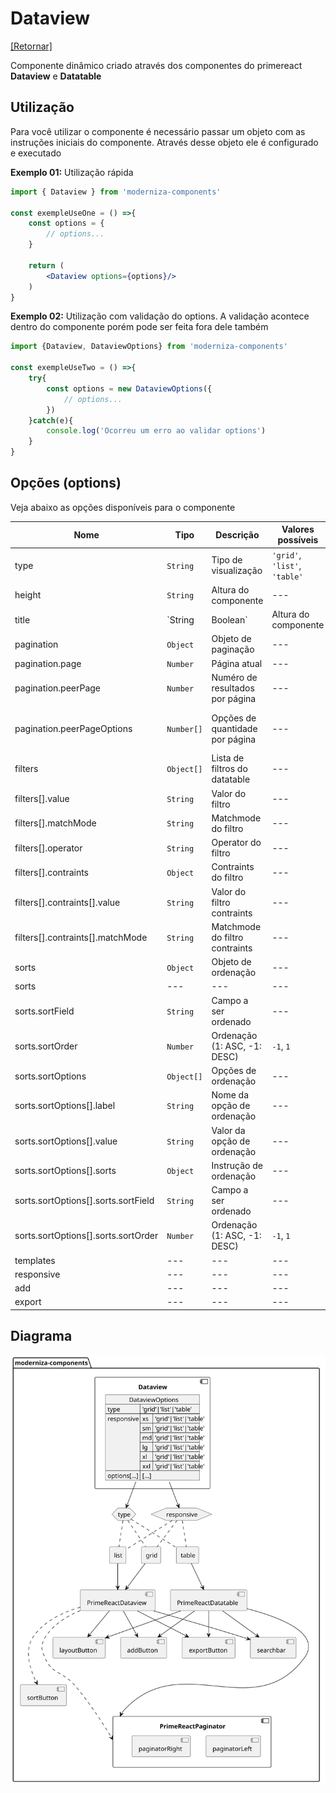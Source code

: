 # Dataview

[[Retornar]](../README.md)

Componente dinâmico criado através dos componentes do primereact **Dataview** e **Datatable**

## Utilização

Para você utilizar o componente é necessário passar um objeto com as instruções iniciais do componente. Através desse objeto ele é configurado e executado

**Exemplo 01:**
Utilização rápida

```jsx
import { Dataview } from 'moderniza-components'

const exempleUseOne = () =>{
    const options = {
        // options...
    }

    return (
        <Dataview options={options}/>
    )
}
```

**Exemplo 02:**
Utilização com validação do options. A validação acontece dentro do componente porém pode ser feita fora dele também

```jsx
import {Dataview, DataviewOptions} from 'moderniza-components'

const exempleUseTwo = () =>{
    try{
        const options = new DataviewOptions({
            // options...
        })
    }catch(e){
        console.log('Ocorreu um erro ao validar options')
    }
}
```

## Opções (options)

Veja abaixo as opções disponíveis para o componente

| Nome  | Tipo  | Descrição | Valores possíveis | Padrão |
| ----- | ----- | --------- | ----------------- | ------ |
| type | `String` | Tipo de visualização | `'grid'`, `'list'`, `'table'` | --- |
| height | `String` | Altura do componente | --- | `75vh` |
| title | `String|Boolean` | Altura do componente | --- | `75vh` |
| pagination | `Object` | Objeto de paginação | --- | --- |
| pagination.page | `Number` | Página atual | --- | --- |
| pagination.peerPage | `Number` | Numéro de resultados por página | --- | --- |
| pagination.peerPageOptions | `Number[]` | Opções de quantidade por página | --- | `[5, 10, 20, 30]` |
| filters | `Object[]` | Lista de filtros do datatable | --- | --- |
| filters[].value | `String` | Valor do filtro | --- | --- |
| filters[].matchMode | `String` | Matchmode do filtro | --- | --- |
| filters[].operator | `String` | Operator do filtro | --- | --- |
| filters[].contraints | `Object` | Contraints do filtro | --- | --- |
| filters[].contraints[].value | `String` | Valor do filtro contraints | --- | --- |
| filters[].contraints[].matchMode | `String` | Matchmode do filtro contraints | --- | --- |
| sorts | `Object` | Objeto de ordenação | --- | --- |
| sorts | --- | --- | --- | --- |
| sorts.sortField | `String` | Campo a ser ordenado | --- | --- |
| sorts.sortOrder | `Number` | Ordenação (1: ASC, -1: DESC) | `-1`, `1` | --- |
| sorts.sortOptions | `Object[]` | Opções de ordenação | --- | --- |
| sorts.sortOptions[].label | `String` | Nome da opção de ordenação | --- | --- |
| sorts.sortOptions[].value | `String` | Valor da opção de ordenação | --- | --- |
| sorts.sortOptions[].sorts | `Object` | Instrução de ordenação | --- | --- |
| sorts.sortOptions[].sorts.sortField | `String` | Campo a ser ordenado | --- | --- |
| sorts.sortOptions[].sorts.sortOrder | `Number` | Ordenação (1: ASC, -1: DESC) | `-1`, `1` | --- |
| templates | --- | --- | --- | --- |
| responsive | --- | --- | --- | --- |
| add | --- | --- | --- | --- |
| export | --- | --- | --- | --- |




## Diagrama

![imagem do diagrama](/docs/diagrams/out/dataview/dataviewDiagram.svg)